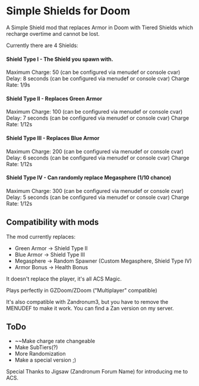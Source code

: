 # Simple Shields for Doom
A Simple Shield mod that replaces Armor in Doom with Tiered Shields which recharge overtime and cannot be lost.

Currently there are 4 Shields:

#### Shield Type I - The Shield you spawn with.
Maximum Charge: 50 (can be configured via menudef or console cvar)
Delay: 8 seconds (can be configured via menudef or console cvar)
Charge Rate: 1/9s

#### Shield Type II - Replaces Green Armor
Maximum Charge: 100 (can be configured via menudef or console cvar)
Delay: 7 seconds (can be configured via menudef or console cvar)
Charge Rate: 1/12s

#### Shield Type III - Replaces Blue Armor
Maximum Charge: 200 (can be configured via menudef or console cvar)
Delay: 6 seconds (can be configured via menudef or console cvar)
Charge Rate: 1/12s

#### Shield Type IV - Can randomly replace Megasphere (1/10 chance)
Maximum Charge: 300 (can be configured via menudef or console cvar)
Delay: 5 seconds (can be configured via menudef or console cvar)
Charge Rate: 1/12s

## Compatibility with mods

The mod currently replaces:
* Green Armor -> Shield Type II
* Blue Armor -> Shield Type III
* Megasphere -> Random Spawner (Custom Megasphere, Shield Type IV)
* Armor Bonus -> Health Bonus

It doesn't replace the player, it's all ACS Magic.

Plays perfectly in GZDoom/ZDoom ("Multiplayer" compatible)

It's also compatible with Zandronum3, but you have to remove the MENUDEF to make it work.
You can find a Zan version on my server.

## ToDo

* ~~Make charge rate changeable
* Make SubTiers(?)
* More Randomization
* Make a special version ;)


Special Thanks to Jigsaw (Zandronum Forum Name) for introducing me to ACS.

